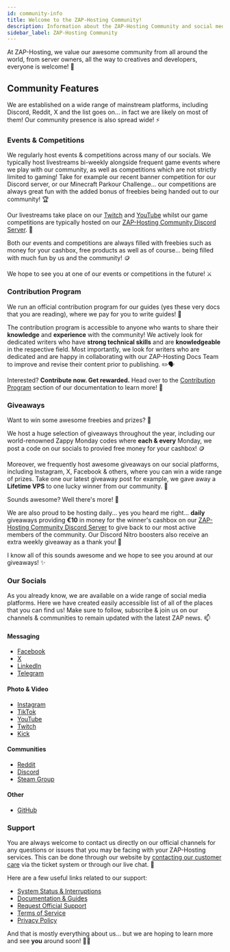 ```yaml
---
id: community-info
title: Welcome to the ZAP-Hosting Community!
description: Information about the ZAP-Hosting Community and social media channels of ZAP-Hosting - ZAP-Hosting.com documentation
sidebar_label: ZAP-Hosting Community
---
```


At ZAP-Hosting, we value our awesome community from all around the world, from server owners, all the way to creatives and developers, everyone is welcome! 👋

## Community Features

We are established on a wide range of mainstream platforms, including Discord, Reddit, X and the list goes on... in fact we are likely on most of them! Our community presence is also spread wide! ⚡

### Events & Competitions

We regularly host events & competitions across many of our socials. We typically host livestreams bi-weekly alongside frequent game events where we play with our community, as well as competitions which are not strictly limited to gaming! Take for example our recent banner competition for our Discord server, or our Minecraft Parkour Challenge... our competitions are always great fun with the added bonus of freebies being handed out to our community! 🏆

Our livestreams take place on our [Twitch](https://twitch.tv/zaphosting) and [YouTube](https://youtube.com/zaphosting) whilst our game competitions are typically hosted on our [ZAP-Hosting Community Discord Server](https://discord.gg/invite/zaphosting). 🎥

Both our events and competitions are always filled with freebies such as money for your cashbox, free products as well as of course... being filled with much fun by us and the community! 🪙

We hope to see you at one of our events or competitions in the future! ⚔️

### Contribution Program

We run an official contribution program for our guides (yes these very docs that you are reading), where we pay for you to write guides! 📰

The contribution program is accessible to anyone who wants to share their **knowledge** and **experience** with the community! We actively look for dedicated writers who have **strong technical skills** and are **knowledgeable** in the respective field. Most importantly, we look for writers who are dedicated and are happy in collaborating with our ZAP-Hosting Docs Team to improve and revise their content prior to publishing. ✏️🗣️

Interested? **Contribute now. Get rewarded.** Head over to the [Contribution Program](https://zap-hosting.com/guides/docs/contribution-introduction) section of our documentation to learn more! 🚀

### Giveaways

Want to win some awesome freebies and prizes? 🎁

We host a huge selection of giveaways throughout the year, including our world-renowned Zappy Monday codes where **each & every** Monday, we post a code on our socials to provied free money for your cashbox! 🪙

Moreover, we frequently host awesome giveaways on our social platforms, including Instagram, X, Facebook & others, where you can win a wide range of prizes. Take one our latest giveaway post for example, we gave away a **Lifetime VPS** to one lucky winner from our community. 💪

Sounds awesome? Well there's more! 🎉

We are also proud to be hosting daily... yes you heard me right... **daily** giveaways providing **€10** in money for the winner's cashbox on our [ZAP-Hosting Community Discord Server](https://discord.gg/invite/zaphosting) to give back to our most active members of the community. Our Discord Nitro boosters also receive an extra weekly giveaway as a thank you! 🫢

I know all of this sounds awesome and we hope to see you around at our giveaways! ✨

### Our Socials

As you already know, we are available on a wide range of social media platforms. Here we have created easily accessible list of all of the places that you can find us! Make sure to follow, subscribe & join us on our channels & communities to remain updated with the latest ZAP news. 📫

#### Messaging
- [Facebook](https://facebook.com/zaphosting)
- [X](https://x.com/zaphosting)
- [LinkedIn](https://linkedin.com/company/zaphosting)
- [Telegram](https://t.me/zap_hosting)

#### Photo & Video
- [Instagram](https://instagram.com/zaphosting)
- [TikTok](https://www.tiktok.com/@zaphosting)
- [YouTube](https://youtube.com/zaphosting)
- [Twitch](https://twitch.tv/zaphosting)
- [Kick](https://kick.com/zaphosting)

#### Communities
- [Reddit](https://reddit.com/r/zaphosting)
- [Discord](https://discord.gg/zaphosting)
- [Steam Group](https://steamcommunity.com/groups/zaphosting)

#### Other
- [GitHub](https://github.com/zaphosting)

### Support
You are always welcome to contact us directly on our official channels for any questions or issues that you may be facing with your ZAP-Hosting services. This can be done through our website by [contacting our customer care](https://zap-hosting.com/en/customer/support/) via the ticket system or through our live chat. 👥

Here are a few useful links related to our support:
- [System Status & Interruptions](https://zap-hosting.com/status)
- [Documentation & Guides](https://zap-hosting.com/guides/)
- [Request Official Support](https://zap-hosting.com/en/customer/support/)
- [Terms of Service](https://zap-hosting.com/en/terms/)
- [Privacy Policy](https://zap-hosting.com/en/privacy-policy/)

And that is mostly everything about us... but we are hoping to learn more and see **you** around soon! 🙋‍♂️